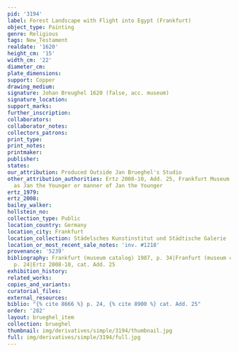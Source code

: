 ```yaml
---
pid: '3194'
label: Forest Landscape with Flight into Egypt (Frankfurt)
object_type: Painting
genre: Religious
tags: New_Testament
realdate: '1620'
height_cm: '15'
width_cm: '22'
diameter_cm: 
plate_dimensions: 
support: Copper
drawing_medium: 
signature: Johan Breughel 1620 (false, acc. museum)
signature_location: 
support_marks: 
further_inscription: 
collaborators: 
collaborator_notes: 
collectors_patrons: 
print_type: 
print_notes: 
printmaker: 
publisher: 
states: 
our_attribution: Produced Outside Jan Brueghel's Studio
other_attribution_authorities: Ertz 2008-10, Add. 25, Frankfurt Museum catalogues
  as Jan the Younger or manner of Jan the Younger
ertz_1979: 
ertz_2008: 
bailey_walker: 
hollstein_no: 
collection_type: Public
location_country: Germany
location_city: Frankfurt
location_collection: Städelsches Kunstinstitut und Städtische Galerie
location_or_most_recent_sale_notes: 'inv. #1218'
provenance: '5239'
bibliography: Frankfurt (museum catalog) 1987, p. 34|Franfurt (museum catalog) 1995,
  p. 24|Ertz 2008-10, cat. Add. 25
exhibition_history: 
related_works: 
copies_and_variants: 
curatorial_files: 
external_resources: 
biblio: "{% cite 8666 %} p. 24, {% cite 8900 %} cat. Add. 25"
order: '282'
layout: brueghel_item
collection: brueghel
thumbnail: img/derivatives/simple/3194/thumbnail.jpg
full: img/derivatives/simple/3194/full.jpg
---
```

